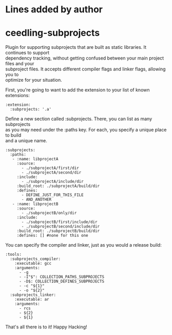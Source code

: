 # Lines added by author
ceedling-subprojects
====================

Plugin for supporting subprojects that are built as static libraries. It continues to support  
dependency tracking, without getting confused between your main project files and your   
subproject files. It accepts different compiler flags and linker flags, allowing you to   
optimize for your situation.

First, you're going to want to add the extension to your list of known extensions:

```
:extension:
  :subprojects: '.a'
```

Define a new section called :subprojects. There, you can list as many subprojects  
as you may need under the :paths key. For each, you specify a unique place to build  
and a unique name.

```
:subprojects:  
  :paths:
   - :name: libprojectA
     :source:
       - ./subprojectA/first/dir
       - ./subprojectA/second/dir
     :include:
       - ./subprojectA/include/dir
     :build_root: ./subprojectA/build/dir
     :defines: 
       - DEFINE_JUST_FOR_THIS_FILE
       - AND_ANOTHER
   - :name: libprojectB
     :source:
       - ./subprojectB/only/dir
     :include:
       - ./subprojectB/first/include/dir
       - ./subprojectB/second/include/dir
     :build_root: ./subprojectB/build/dir
     :defines: [] #none for this one
```

You can specify the compiler and linker, just as you would a release build:

```
:tools:
  :subprojects_compiler:
    :executable: gcc
    :arguments:
      - -g
      - -I"$": COLLECTION_PATHS_SUBPROJECTS
      - -D$: COLLECTION_DEFINES_SUBPROJECTS
      - -c "${1}"
      - -o "${2}"
  :subprojects_linker:
    :executable: ar
    :arguments:
      - rcs
      - ${2}
      - ${1}
```

That's all there is to it! Happy Hacking!
